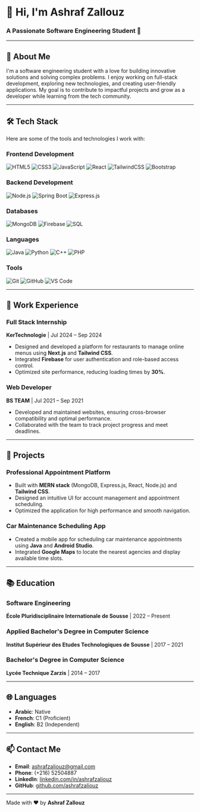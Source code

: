 # 👋 Hi, I'm **Ashraf Zallouz**  
### A Passionate Software Engineering Student 🚀  

---

## 🎨 **About Me**  
I'm a software engineering student with a love for building innovative solutions and solving complex problems. I enjoy working on full-stack development, exploring new technologies, and creating user-friendly applications. My goal is to contribute to impactful projects and grow as a developer while learning from the tech community.

---

## 🛠️ **Tech Stack**  
Here are some of the tools and technologies I work with:  

### **Frontend Development**  
![HTML5](https://img.shields.io/badge/-HTML5-E34F26?style=for-the-badge&logo=html5&logoColor=white)
![CSS3](https://img.shields.io/badge/-CSS3-1572B6?style=for-the-badge&logo=css3&logoColor=white)
![JavaScript](https://img.shields.io/badge/-JavaScript-F7DF1E?style=for-the-badge&logo=javascript&logoColor=black)
![React](https://img.shields.io/badge/-React-61DAFB?style=for-the-badge&logo=react&logoColor=black)
![TailwindCSS](https://img.shields.io/badge/-TailwindCSS-06B6D4?style=for-the-badge&logo=tailwind-css&logoColor=white)
![Bootstrap](https://img.shields.io/badge/-Bootstrap-7952B3?style=for-the-badge&logo=bootstrap&logoColor=white)

### **Backend Development**  
![Node.js](https://img.shields.io/badge/-Node.js-339933?style=for-the-badge&logo=node.js&logoColor=white)
![Spring Boot](https://img.shields.io/badge/-Spring%20Boot-6DB33F?style=for-the-badge&logo=spring-boot&logoColor=white)
![Express.js](https://img.shields.io/badge/-Express.js-000000?style=for-the-badge&logo=express&logoColor=white)

### **Databases**  
![MongoDB](https://img.shields.io/badge/-MongoDB-47A248?style=for-the-badge&logo=mongodb&logoColor=white)
![Firebase](https://img.shields.io/badge/-Firebase-FFCA28?style=for-the-badge&logo=firebase&logoColor=black)
![SQL](https://img.shields.io/badge/-SQL-4479A1?style=for-the-badge&logo=mysql&logoColor=white)

### **Languages**  
![Java](https://img.shields.io/badge/-Java-007396?style=for-the-badge&logo=java&logoColor=white)
![Python](https://img.shields.io/badge/-Python-3776AB?style=for-the-badge&logo=python&logoColor=white)
![C++](https://img.shields.io/badge/-C++-00599C?style=for-the-badge&logo=c%2B%2B&logoColor=white)
![PHP](https://img.shields.io/badge/-PHP-777BB4?style=for-the-badge&logo=php&logoColor=white)

### **Tools**  
![Git](https://img.shields.io/badge/-Git-F05032?style=for-the-badge&logo=git&logoColor=white)
![GitHub](https://img.shields.io/badge/-GitHub-181717?style=for-the-badge&logo=github&logoColor=white)
![VS Code](https://img.shields.io/badge/-VS%20Code-007ACC?style=for-the-badge&logo=visual-studio-code&logoColor=white)

---

## 💼 **Work Experience**

### **Full Stack Internship**  
**KerTechnologie** | Jul 2024 – Sep 2024  
- Designed and developed a platform for restaurants to manage online menus using **Next.js** and **Tailwind CSS**.  
- Integrated **Firebase** for user authentication and role-based access control.  
- Optimized site performance, reducing loading times by **30%**.  

### **Web Developer**  
**BS TEAM** | Jul 2021 – Sep 2021  
- Developed and maintained websites, ensuring cross-browser compatibility and optimal performance.  
- Collaborated with the team to track project progress and meet deadlines.  

---

## 🚀 **Projects**

### **Professional Appointment Platform**  
- Built with **MERN stack** (MongoDB, Express.js, React, Node.js) and **Tailwind CSS**.  
- Designed an intuitive UI for account management and appointment scheduling.  
- Optimized the application for high performance and smooth navigation.  

### **Car Maintenance Scheduling App**  
- Created a mobile app for scheduling car maintenance appointments using **Java** and **Android Studio**.  
- Integrated **Google Maps** to locate the nearest agencies and display available time slots.  

---

## 📚 **Education**

### **Software Engineering**  
**École Pluridisciplinaire Internationale de Sousse** | 2022 – Present  

### **Applied Bachelor's Degree in Computer Science**  
**Institut Supérieur des Etudes Technologiques de Sousse** | 2017 – 2021  

### **Bachelor's Degree in Computer Science**  
**Lycée Technique Zarzis** | 2014 – 2017  

---

## 🌐 **Languages**  
- **Arabic**: Native  
- **French**: C1 (Proficient)  
- **English**: B2 (Independent)  

---

## 📫 **Contact Me**  
- **Email**: ashrafzaliouz@gmail.com  
- **Phone**: (+216) 52504887  
- **LinkedIn**: [linkedin.com/in/ashrafzaliouz](https://linkedin.com/in/ashrafzaliouz)  
- **GitHub**: [github.com/ashrafzaliouz](https://github.com/ashrafzaliouz)  

---

Made with ❤️ by **Ashraf Zallouz**
